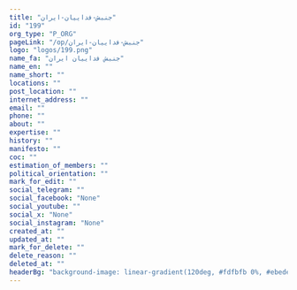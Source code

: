 ```yaml
---
title: "جنبش-فداییان-ایران"
id: "199"
org_type: "P_ORG"
pageLink: "/op/جنبش-فداییان-ایران"
logo: "logos/199.png"
name_fa: "جنبش فداییان ایران"
name_en: ""
name_short: ""
locations: ""
post_location: ""
internet_address: ""
email: ""
phone: ""
about: ""
expertise: ""
history: ""
manifesto: ""
coc: ""
estimation_of_members: ""
political_orientation: ""
mark_for_edit: ""
social_telegram: ""
social_facebook: "None"
social_youtube: ""
social_x: "None"
social_instagram: "None"
created_at: ""
updated_at: ""
mark_for_delete: ""
delete_reason: ""
deleted_at: ""
headerBg: "background-image: linear-gradient(120deg, #fdfbfb 0%, #ebedee 100%);"
---
```

